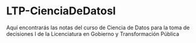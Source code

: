 # LTP-CienciaDeDatosl
Aquí encontrarás las notas del curso de Ciencia de Datos para la toma de decisiones l de la Licenciatura en Gobierno y Transformación Pública
